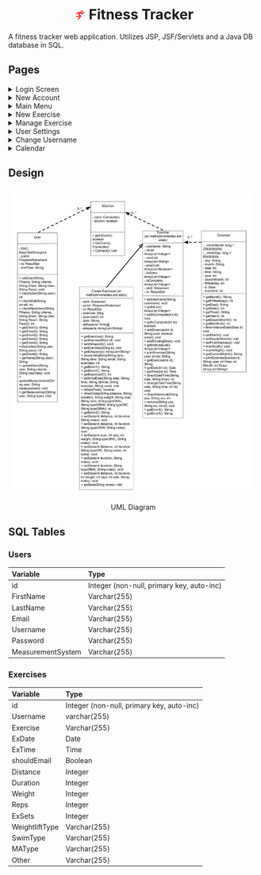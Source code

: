 <div align="center">
    <h1>
        <img src="web/Images/Logo.png" alt="Logo" height="25px" style="margin-bottom:-3px; margin-right:0px;"> 
        Fitness Tracker
    </h1>
</div>

A fitness tracker web application. Utilizes JSP, JSF/Servlets and a Java DB database in SQL.

## Pages

<details><summary> Login Screen</summary>
<div style="display:inline-block; margin-right:10px; margin-left:10px; margin-top:10px;">
        <img src="screenshots/Login.png">
    </div>
</details>

<details><summary> New Account </summary>
<div style="display:inline-block; margin-right:10px; margin-left:10px; margin-top:10px;">
    <img src="screenshots/New Account.png">
</div>
</details>

<details><summary> Main Menu</summary>
<div style="display:inline-block; margin-right:10px; margin-left:10px; margin-top:10px;">
    <img src="screenshots/Main Menu.png">
</div>
</details>

<details><summary> New Exercise</summary>
<div style="display:inline-block; margin-right:10px; margin-left:10px; margin-top:10px;">
    <img src="screenshots/New Exercise.png">
    <p style="margin-bottom:-10px;"> Page 1 </p>
</div>
<div style="display:inline-block; margin-right:10px; margin-left:10px; margin-top:10px;">
    <img src="screenshots/New Exercise 2.png">
    <p style="margin-bottom:-10px;"> Page 2 </p>
</div>
</details>

<details><summary> Manage Exercise</summary>
<div style="display:inline-block; margin-right:10px; margin-left:10px; margin-top:10px;">
    <img src="screenshots/Manage Exercise.png">
</div>
</details>

<details><summary> User Settings</summary>
<div style="display:inline-block; margin-right:10px; margin-left:10px; margin-top:10px;">
    <img src="screenshots/Settings.png">
</div>
</details>

<details><summary> Change Username</summary>
<div style="display:inline-block; margin-right:10px; margin-left:10px; margin-top:10px;">
    <img src="screenshots/Change Username.png">
</div>
</details>

<details><summary> Calendar</summary>
<div style="display:inline-block; margin-right:10px; margin-left:10px; margin-top:10px;">
    <img src="screenshots/Calendar.png">
</div>
</details>





## Design

<div style="overflow-x:scroll; white-space:nowrap; text-align:center;">
    <div style="display:inline-block; margin-right:10px; margin-left:10px; margin-top:10px;">
        <img src="screenshots/UML Diagram.jpg">
        <p style="margin-bottom:-10px;"> UML Diagram </p>
    </div>
    <div style="display:inline-block; margin-right:10px; margin-left:10px; margin-top:10px;">
        <img src="screenshots/Flow Chart.png">
        <p style="margin-bottom:-10px;"> Flow Chart </p>
    </div>
</div>

## SQL Tables

### Users
| Variable        | Type |
| :---------------- | :------ |
| id             |   Integer (non-null, primary key, auto-inc)   |
| FirstName           |   Varchar(255)   |
| LastName           |   Varchar(255)   |
| Email           |   Varchar(255)   |
| Username           |   Varchar(255)   |
| Password           |   Varchar(255)   |
| MeasurementSystem           |   Varchar(255)   |

### Exercises
| Variable        | Type |
| :---------------- | :------ |
| id             |   Integer (non-null, primary key, auto-inc)   |
| Username           |   varchar(255)   |
| Exercise | Varchar(255) |
| ExDate           |   Date   |
| ExTime           |   Time   |
| shouldEmail   | Boolean |
| Distance | Integer |
| Duration | Integer |
| Weight | Integer |
| Reps | Integer |
|ExSets | Integer |
| WeightliftType | Varchar(255) |
| SwimType | Varchar(255) |
| MAType | Varchar(255) |
| Other | Varchar(255) |
